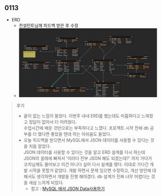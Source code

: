 ## 0113

- ERD 
    - 컨설턴트님께 피드백 받은 후 수정
    - ![img](assets/ERD.png)
> 후기
> - 끝이 없는 느낌이 들었다. 이번주 내내 ERD를 했는데도 미흡하다고 느껴졌고 정답이 없어서 더 어려웠다. <br/>
> 수업시간에 배운 것만으로는 부족하다고 느꼈다. 프로젝트 시작 전에 db 공부를 더 했다면 좋았을 텐데 하는 아쉬움도 들었다. <br/>
> - 오늘 피드백을 받으면서 MySQL에서 JSON 데이터를 사용할 수 있다는 것을 처음 알았다. <br/>
>   JSON 데이터를 사용할 수 있다는 것을 알고 ERD 설계를 다시 하는데 JSON의 굴레에 빠져서 '이러다 전부 JSON 해도 되겠는데?' 까지 가다가 
>   코치님께도 물어보고 이건 아니다 싶어 다시 설계를 했다. 이대로 가다간 개발 시작을 못할거 같았다.
>   개발 하면서 문제 있으면 수정하고, 개선 방안에 대해서도 생각하면서 개발을 진행 해야겠다. db 설계가 진짜 너무 어렵다는 것을 새삼 느끼게 되었다.
>   - 참고 : [MySQL 에서 JSON Data사용하기](https://www.lesstif.com/dbms/mysql-json-data-54952420.html#MySQL%EC%97%90%EC%84%9CJSONData%EC%82%AC%EC%9A%A9%ED%95%98%EA%B8%B0-JSON%EB%8D%B0%EC%9D%B4%ED%83%80%EC%9E%85%EB%A0%A5)
